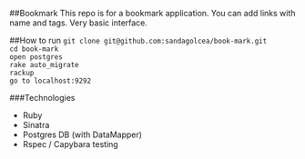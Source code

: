 ##Bookmark
This repo is for a bookmark application. 
You can add links with name and tags.
Very basic interface.

##How to run
`git clone git@github.com:sandagolcea/book-mark.git`  
`cd book-mark`  
`open postgres`  
`rake auto_migrate`  
`rackup`  
`go to localhost:9292`  

###Technologies
* Ruby
* Sinatra
* Postgres DB (with DataMapper)
* Rspec / Capybara testing
